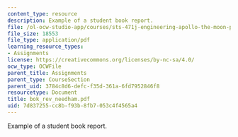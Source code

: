 ```yaml
---
content_type: resource
description: Example of a student book report.
file: /ol-ocw-studio-app/courses/sts-471j-engineering-apollo-the-moon-project-as-a-complex-system-spring-2007/7d837255cc8bf93b8fb7053c4f4565a4_bok_rev_needham.pdf
file_size: 18553
file_type: application/pdf
learning_resource_types:
- Assignments
license: https://creativecommons.org/licenses/by-nc-sa/4.0/
ocw_type: OCWFile
parent_title: Assignments
parent_type: CourseSection
parent_uid: 3784c8d6-defc-f35d-361a-6fd7952846f8
resourcetype: Document
title: bok_rev_needham.pdf
uid: 7d837255-cc8b-f93b-8fb7-053c4f4565a4
---
```

Example of a student book report.